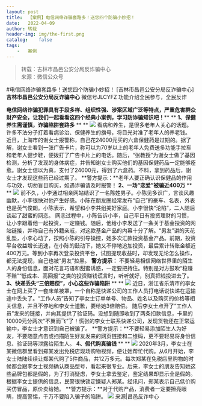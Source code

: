 ```yaml
---
layout:	post
title:	【案例】电信网络诈骗套路多！送您四个防骗小妙招！
date:	2022-04-09
author:	转载
header-img:	img/the-first.png
catalog:	false
tags:
	-	案例
---
```


<blockquote><p>转载：吉林市昌邑公安分局反诈骗中心<br>
来源：微信公众号</p></blockquote>

#电信网络诈骗套路多！送您四个防骗小妙招！
[吉林市昌邑公安分局反诈骗中心]
**吉林市昌邑公安分局反诈骗中心**
微信号JLCYFZ
功能介绍全民参与，全民反诈

**电信网络诈骗犯罪具有手段多样、组织性强、涉案区域广泛等特点，严重危害群众财产安全，让我们一起看看这四个经典小案例，学习防诈骗知识吧！****
**
**1、保健养生需谨慎，诈骗陷阱套路多**
**
**
![]({{site.baseurl}}/postimg/7f48KExj8S53ibUWhYkGsX6fwH9J0dEEqOKFU6uTGHDlHejZoYF8iaFjKEWGILMnnRsibreSLYkCdiciaqjRlVFPkXw.jpeg)
看病和养生，是很多老年人关心的话题。许多不法分子打着看病诊治、保健养生的旗号，将目光对准了老年人的养老钱。
近日，上海市的谢女士报警称，自己花24000元买的六盒保健药是过期的。据了解，谢女士看到一张广告卡片，称可以为70岁以上的老年人免费送多功能手拉车和老年人健步鞋，便拨打了广告卡片上的电话。随后，“张教授”为谢女士做了基因检测，分析了发现的身体病症，并告知谢女士购买他们的基因保健药品一定能够痊愈。谢女士信以为真，支付了24000元，得到了六盒药。不料，拿到药品后，谢女士才发现这些药已经过期了。
**警方提示：**老年人要正确认识保健品的作用与功效，切勿盲目购买，如遇诈骗请及时报警！
**2、一场“恋爱”被骗近400万**
**
**
![]({{site.baseurl}}/postimg/7f48KExj8S53ibUWhYkGsX6fwH9J0dEEqFjWlZiaRpkem6IGqNUWHibvAJ5ME3DicKsbIKVpWNIMeP7RicMgZHNMFYg.jpeg)
前不久，小李通过相亲网站结识了一名陈姓男子。小陈见多识广，言谈风趣幽默，小李很快对他产生好感。小陈在朋友圈经常发布“自己”的豪车、名表，外表也是英气俊朗。小陈表示，希望和小李共组美好家庭。小李很快“沦陷”，二人随后谈起了甜蜜的网恋。
网恋过程中，小陈告诉小李，自己平日有投资理财的习惯，让小李跟着他一起投资，一定赚钱。随后，他给小李发送了一条关于基金投资的网站链接，并称自己有外籍亲戚，对这款基金产品的内幕十分了解。“男友”讲的天花乱坠，小李心动了，按照小陈的引导操控，她多次汇款投资基金产品。前期，投资平台收益增长迅速，在小陈的鼓动下，她又不停地追加投资，最后累计转账金额近400万元。等到小李再次登录投资平台，试图提现收益时，却发现无论怎么操作，都无法提现，自己也被“男友”拉黑。
**警方提示：**
不要轻易相信网络世界里的陌生人的身份信息，面对花言巧语和甜蜜诱惑，一定要把持住。特别是对方鼓吹“稳赚不赔”“低成本、高回报”之类的投资赚钱谎言时，听听就好，别真把钱投进去了。
**3、快递丢失“三倍赔偿”，小心这些诈骗陷阱**
**
**
![]({{site.baseurl}}/postimg/7f48KExj8S53ibUWhYkGsX6fwH9J0dEEqBvcMDicnIRoUoDGRLUzSCEz8ic2ZrcqTjqdKMsQ8pkvtMJtxeCibLrotg.jpeg)
近日，浙江省乐清市的李女士在网上买了一套床单被罩，一个自称是快递公司的工作人员打电话说快递在运输途中丢失了。“工作人员”告知了李女士订单单号、物品、姓名以及购买的价格等相关信息，并且不停地和李女士道歉，要给她3倍赔偿。
随后李女士点开了“工作人员”发来的链接，并向其提供了验证码。没想到随即收到了两条扣款信息，卡里的10000元分两次“不翼而飞”了！慌张的李女士联系快递公司，发现货物还在正常运输中，李女士才意识到自己被骗了。
**警方提示：**不要轻易添加陌生人为好友，不要随意点击或扫描陌生好友发来的网页链接和二维码，更不要轻易将身份信息、验证码等泄露给陌生人。
**4、假代购真骗钱**
**
**
![]({{site.baseurl}}/postimg/7f48KExj8S53ibUWhYkGsX6fwH9J0dEEqTRY5uYicIpn5LYtdtpCa838CkibrFdnCY0KOSWKbiaWtYTKrt2CDEEEog.jpeg)
2020年3月，李女士在某微信群里看到郑某发出免税店现场购物视频，便让她帮忙代购。从6月开始，李女士陆陆续续让郑某代购了5件商品，共12万多元。每次郑某在免税店里购物的时候都会跟李女士视频确认商品型号，看起来很专业。后来，李女士的朋友告知她这些品牌包都是假的，为了打消疑虑，李女士拿去鉴定，鉴定结果却显示全是假的。
根据李女士提供的信息，民警很快锁定嫌疑人郑某。经讯问，郑某表示自己低价购买仿冒品，原价卖给她。
**警方提示：**对于代购产品，消费者一定要擦亮眼睛，提高警惕，千万不要陷入骗子的陷阱。
![]({{site.baseurl}}/postimg/7f48KExj8S5dd8lSMjmgI3H2OOrDc1saGA0OyyekiceaiaAIH7ZWIHr9OG0phVKpa0tOkSsUrqO8MrCw2T6Yibdnw.jpeg)
来源|昌邑反诈中心
